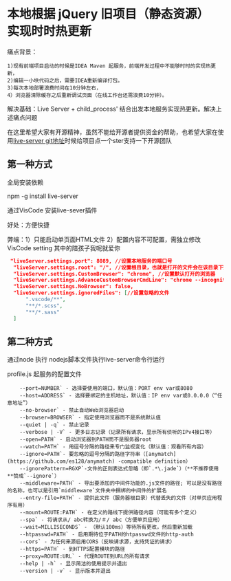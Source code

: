 
# 本地根据 jQuery 旧项目（静态资源） 实现时时热更新

痛点背景：

    1)现有前端项目启动的时候是IDEA Maven 起服务，前端开发过程中不能够时时的实现热更新，
    2)编辑一小块代码之后，需要IDEA重新编译打包。
    3)每次本地部署浪费时间在10分钟左右，
    4）浏览器清除缓存之后重新调试页面（在线工作台还需浪费10分钟）。

解决基础：Live Server + child_process'  结合出发本地服务实现热更新。解决上述痛点问题


在这里希望大家有开源精神，虽然不能给开源者提供资金的帮助，也希望大家在使用[live-server git地址](https://github.com/tapio/live-server)时候给项目点一个ster支持一下开源团队

## 第一种方式

全局安装依赖

npm -g install live-server

通过VisCode 安装live-sever插件 

好处：方便快捷

弊端：1）只能启动单页面HTML文件
     2）配置内容不可配置，需独立修改
VisCode setting 其中的陪孩子我呢就爱你
```json
 "liveServer.settings.port": 8089, //设置本地服务的端口号
  "liveServer.settings.root": "/", //设置根目录，也就是打开的文件会在该目录下找
  "liveServer.settings.CustomBrowser": "chrome", //设置默认打开的浏览器
  "liveServer.settings.AdvanceCustomBrowserCmdLine": "chrome --incognito --remote-debugging-port=9222",
  "liveServer.settings.NoBrowser": false,
  "liveServer.settings.ignoredFiles": [//设置忽略的文件
      ".vscode/**",
      "**/*.scss",
      "**/*.sass"
  ]

```

## 第二种方式

通过node 执行 nodejs脚本文件执行live-server命令行运行

profile.js 起服务的配置文件


```
    --port=NUMBER` - 选择要使用的端口，默认值：PORT env var或8080
    --host=ADDRESS` - 选择要绑定的主机地址，默认值：IP env var或0.0.0.0（“任意地址”）
    --no-browser` - 禁止自动Web浏览器启动
    --browser=BROWSER` - 指定使用浏览器而不是系统默认值
    --quiet | -q` - 禁止记录
    --verbose | -V` - 更多日志记录（记录所有请求，显示所有侦听的IPv4接口等）
    --open=PATH` - 启动浏览器到PATH而不是服务器root
    --watch=PATH` - 用逗号分隔的路径来专门监视变化（默认值：观看所有内容）
    --ignore=PATH`- 要忽略的逗号分隔的路径字符串（[anymatch](https://github.com/es128/anymatch) -compatible definition）
    --ignorePattern=RGXP`-文件的正则表达式忽略（即`.*\.jade`）（**不推荐使用**赞成`--ignore`）
    --middleware=PATH` - 导出要添加的中间件功能的.js文件的路径; 可以是没有路径的名称，也可以是引用`middleware`文件夹中捆绑的中间件的扩展名
    --entry-file=PATH` - 提供此文件（服务器根目录）代替丢失的文件（对单页应用程序有用）
    --mount=ROUTE:PATH` - 在定义的路线下提供路径内容（可能有多个定义）
    --spa` - 将请求从/ abc转换为/＃/ abc（方便单页应用）
    --wait=MILLISECONDS` - （默认100ms）等待所有更改，然后重新加载
    --htpasswd=PATH` - 启用期待位于PATH的htpasswd文件的http-auth
    --cors` - 为任何来源启用CORS（反映请求源，支持凭证的请求）
    --https=PATH` - 到HTTPS配置模块的路径
    --proxy=ROUTE:URL` - 代理ROUTE到URL的所有请求
    --help | -h` - 显示简洁的使用提示并退出
    --version | -v` - 显示版本并退出
```

